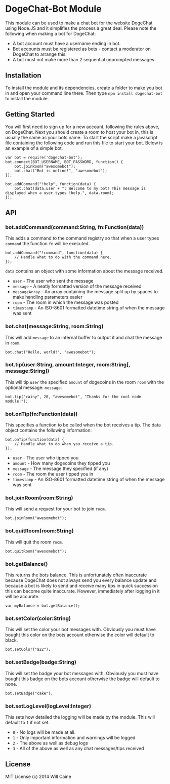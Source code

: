 DogeChat-Bot Module
===================
This module can be used to make a chat bot for the website [DogeChat](http://dogechat.net/) using Node.JS and it simplifies the process a great deal. Please note the following when making a bot for DogeChat:

  * A bot account must have a username ending in bot.
  * Bot accounts must be registered as bots - contact a moderator on DogeChat to arrange this.
  * A bot must not make more than 2 sequential unprompted messages.

Installation
------------

To install the module and its dependencies, create a folder to make you bot in and open your command line there. Then type `npm install dogechat-bot` to install the module.

Getting Started
---------------

You will first need to sign up for a new account, following the rules above, on DogeChat. Next you should create a room to host your bot in, this is usually the same as your bots name.
To start the script make a javascript file containing the following code and run this file to start your bot. Below is an example of a simple bot.

    var bot = require('dogechat-bot');
    bot.connect(BOT_USERNAME, BOT_PASSWORD, function() {
		bot.joinRoom("awesomebot");
		bot.chat("Bot is online!", "awesomebot");
	});
	
	bot.addCommand("!help", function(data) {
		bot.chat(data.user + ": Welcome to my bot! This message is displayed when a user types !help.", data.room);
	});

API
---

### bot.addCommand(command:String, fn:Function(data))
This adds a command to the command registry so that when a user types `command` the function `fn` will be executed.

    bot.addCommand("!command", function(data) {
		// Handle what to do with the command here.
	});

`data` contains an object with some information about the message received.

  * `user` - The user who sent the message
  * `message` - A neatly formatted version of the message received
  * `messageArray` - An array containing the message split up by spaces to make handling parameters easier
  * `room` - The room in which the message was posted
  * `timestamp` - An ISO-8601 formatted datetime string of when the message was sent

### bot.chat(message:String, room:String)
This will add `message` to an internal buffer to output it and chat the message in `room`.

    bot.chat("Hello, world!", "awesomebot");

### bot.tip(user:String, amount:Integer, room:String[, message:String])
This will tip `user` the specified `amount` of dogecoins in the room `room` with the optional message: `message`.

    bot.tip("cainy", 20, "awesomebot", "Thanks for the cool node module!");

### bot.onTip(fn:Function(data))
This specifies a function to be called when the bot receives a tip. The data object contains the following information:

    bot.onTip(function(data) {
		// Handle what to do when you receive a tip.
    });

  * `user` - The user who tipped you
  * `amount` - How many dogecoins they tipped you
  * `message` - The message they specified (if any)
  * `room` - The room the user tipped you in
  * `timestamp` - An ISO-8601 formatted datetime string of when the message was sent

### bot.joinRoom(room:String)
This will send a request for your bot to join `room`.

    bot.joinRoom("awesomebot");

### bot.quitRoom(room:String)
This will quit the room `room`.

    bot.quitRoom("awesomebot");

### bot.getBalance()
This returns the bots balance. This is unfortunately often inaccurate because DogeChat does not always send you every balance update and because a bot is likely to send and receive many tips in quick succession this can become quite inaccurate. However, immediately after logging in it will be accurate.

    var myBalance = bot.getBalance();

### bot.setColor(color:String)
This will set the color your bot messages with. Obviously you must have bought this color on the bots account otherwise the color will default to black.

    bot.setColor("a22");

### bot.setBadge(badge:String)
This will set the badge your bot messages with. Obviously you must have bought this badge on the bots account otherwise the badge will default to none.

    bot.setBadge("cake");

### bot.setLogLevel(logLevel:Integer)
This sets how detailed the logging will be made by the module. This will default to `1` if not set.

  * `0` - No logs will be made at all.
  * `1` - Only important information and warnings will be logged
  * `2` - The above as well as debug logs
  * `3` - All of the above as well as any chat messages/tips received

License
--------

MIT License (c) 2014 Will Caine
